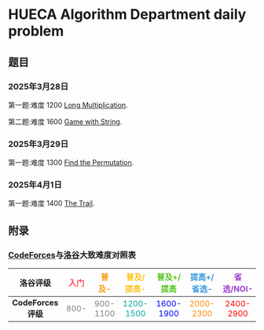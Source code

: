 # HUECA Algorithm Department daily problem
## 题目
### 2025年3月28日

第一题:难度 1200 [Long Multiplication](https://codeforces.com/problemset/problem/1954/C).

第二题:难度 1600 [Game with String](https://codeforces.com/problemset/problem/930/B).

### 2025年3月29日 

第一题:难度 1300 [Find the Permutation](https://codeforces.com/contest/2056/problem/B).

### 2025年4月1日

第一题:难度 1400 [The Trail](https://codeforces.com/contest/2055/problem/C).


## 附录 
### [CodeForces](https://codeforces.com/)与[洛谷](https://www.luogu.com.cn/)大致难度对照表
|      洛谷评级      | <span style="color: #FE4C61;">入门</span> |  <span style="color: #F39C11;">普及-</span>   | <span style="color: #FFC116;">普及/提高-</span> | <span style="color: #52C41A;">普及+/提高</span> | <span style="color: #3498DB;">提高+/省选-</span> | <span style="color: #9D3DCF;">省选/NOI-</span> | <span style="color: #0E1D69;">NOI/NOI+/CTSC</span> |
| :----------------: | :---------------------------------------: | :-------------------------------------------: | :---------------------------------------------: | :---------------------------------------------: | :----------------------------------------------: | :--------------------------------------------: | :------------------------------------------------: |
| **CodeForces评级** | <span style="color: #808080;">800-</span> | <span style="color: #808080;">900-1100</span> | <span style="color: #03a89e;">1200-1500</span>  | <span style="color: #0000ff;">1600-1900</span>  |  <span style="color: #ff8c00;">2000-2300</span>  | <span style="color: #ff0000;">2400-2900</span> |     <span style="color: #ff0000;">3000+</span>     |
